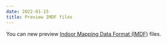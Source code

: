 ```yaml
---
date: 2022-01-15
title: Preview IMDF files
---
```


You can new preview [Indoor Mapping Data Format (IMDF)](https://register.apple.com/resources/imdf/) files.
